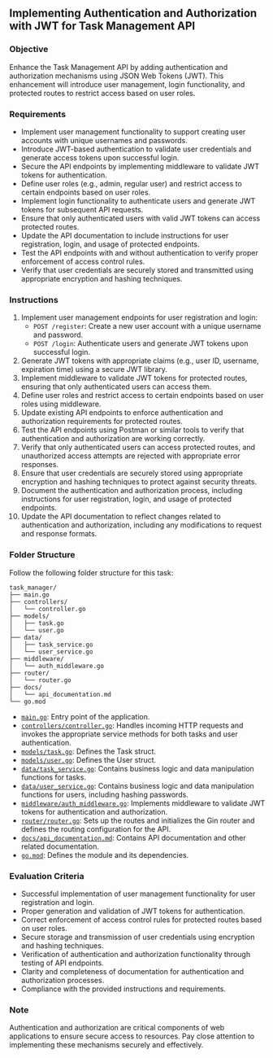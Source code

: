## Implementing Authentication and Authorization with JWT for Task Management API

### Objective
Enhance the Task Management API by adding authentication and authorization mechanisms using JSON Web Tokens (JWT). This enhancement will introduce user management, login functionality, and protected routes to restrict access based on user roles.

### Requirements
- Implement user management functionality to support creating user accounts with unique usernames and passwords.
- Introduce JWT-based authentication to validate user credentials and generate access tokens upon successful login.
- Secure the API endpoints by implementing middleware to validate JWT tokens for authentication.
- Define user roles (e.g., admin, regular user) and restrict access to certain endpoints based on user roles.
- Implement login functionality to authenticate users and generate JWT tokens for subsequent API requests.
- Ensure that only authenticated users with valid JWT tokens can access protected routes.
- Update the API documentation to include instructions for user registration, login, and usage of protected endpoints.
- Test the API endpoints with and without authentication to verify proper enforcement of access control rules.
- Verify that user credentials are securely stored and transmitted using appropriate encryption and hashing techniques.

### Instructions
1. Implement user management endpoints for user registration and login:
   - `POST /register`: Create a new user account with a unique username and password.
   - `POST /login`: Authenticate users and generate JWT tokens upon successful login.
2. Generate JWT tokens with appropriate claims (e.g., user ID, username, expiration time) using a secure JWT library.
3. Implement middleware to validate JWT tokens for protected routes, ensuring that only authenticated users can access them.
4. Define user roles and restrict access to certain endpoints based on user roles using middleware.
5. Update existing API endpoints to enforce authentication and authorization requirements for protected routes.
6. Test the API endpoints using Postman or similar tools to verify that authentication and authorization are working correctly.
7. Verify that only authenticated users can access protected routes, and unauthorized access attempts are rejected with appropriate error responses.
8. Ensure that user credentials are securely stored using appropriate encryption and hashing techniques to protect against security threats.
9. Document the authentication and authorization process, including instructions for user registration, login, and usage of protected endpoints.
10. Update the API documentation to reflect changes related to authentication and authorization, including any modifications to request and response formats.

### Folder Structure
Follow the following folder structure for this task:

```
task_manager/
├── main.go
├── controllers/
│   └── controller.go
├── models/
│   ├── task.go
│   └── user.go
├── data/
│   ├── task_service.go
│   └── user_service.go
├── middleware/
│   └── auth_middleware.go
├── router/
│   └── router.go
├── docs/
│   └── api_documentation.md
└── go.mod
```

- [`main.go`](main.go): Entry point of the application.
- [`controllers/controller.go`]( ): Handles incoming HTTP requests and invokes the appropriate service methods for both tasks and user authentication.
- [`models/task.go`](models/task.go): Defines the Task struct.
- [`models/user.go`](models/user.g): Defines the User struct.
- [`data/task_service.go`](data/task_service.go): Contains business logic and data manipulation functions for tasks.
- [`data/user_service.go`](data/user_service.go): Contains business logic and data manipulation functions for users, including hashing passwords.
- [`middleware/auth_middleware.go`](middleware/auth_middleware.go): Implements middleware to validate JWT tokens for authentication and authorization.
- [`router/router.go`](router/router.go): Sets up the routes and initializes the Gin router and defines the routing configuration for the API.
- [`docs/api_documentation.md`](docs/api_documentation.md): Contains API documentation and other related documentation.
- [`go.mod`](go.mod): Defines the module and its dependencies.

### Evaluation Criteria
- Successful implementation of user management functionality for user registration and login.
- Proper generation and validation of JWT tokens for authentication.
- Correct enforcement of access control rules for protected routes based on user roles.
- Secure storage and transmission of user credentials using encryption and hashing techniques.
- Verification of authentication and authorization functionality through testing of API endpoints.
- Clarity and completeness of documentation for authentication and authorization processes.
- Compliance with the provided instructions and requirements.

### Note
Authentication and authorization are critical components of web applications to ensure secure access to resources. Pay close attention to implementing these mechanisms securely and effectively.
```